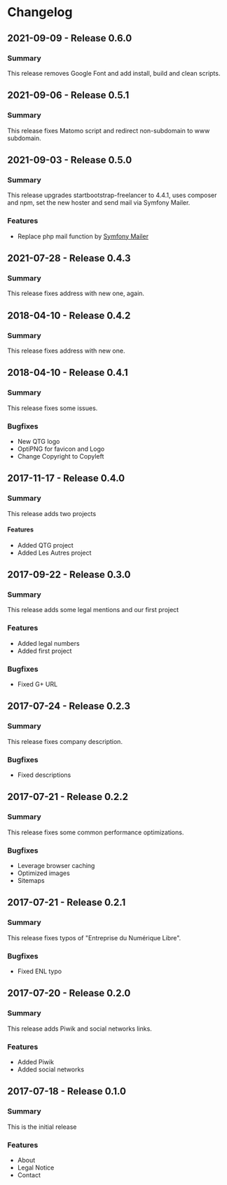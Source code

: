 # Changelog

## 2021-09-09 - Release 0.6.0

### Summary

This release removes Google Font and add install, build and clean scripts.

## 2021-09-06 - Release 0.5.1

### Summary

This release fixes Matomo script and redirect non-subdomain to www subdomain.

## 2021-09-03 - Release 0.5.0

### Summary

This release upgrades startbootstrap-freelancer to 4.4.1, uses composer and npm, set the new hoster and send mail via Symfony Mailer.

### Features

- Replace php mail function by [Symfony Mailer](https://github.com/symfony/mailer)

## 2021-07-28 - Release 0.4.3

### Summary

This release fixes address with new one, again.

## 2018-04-10 - Release 0.4.2

### Summary

This release fixes address with new one.

## 2018-04-10 - Release 0.4.1

### Summary

This release fixes some issues.

### Bugfixes

- New QTG logo
- OptiPNG for favicon and Logo
- Change Copyright to Copyleft

## 2017-11-17 - Release 0.4.0

### Summary

This release adds two projects

#### Features

- Added QTG project
- Added Les Autres project

## 2017-09-22 - Release 0.3.0

### Summary

This release adds some legal mentions and our first project

### Features

- Added legal numbers
- Added first project

### Bugfixes

- Fixed G+ URL

## 2017-07-24 - Release 0.2.3

### Summary

This release fixes company description.

### Bugfixes

- Fixed descriptions

## 2017-07-21 - Release 0.2.2

### Summary

This release fixes some common performance optimizations.

### Bugfixes

- Leverage browser caching
- Optimized images
- Sitemaps

## 2017-07-21 - Release 0.2.1

### Summary

This release fixes typos of "Entreprise du Numérique Libre".

### Bugfixes

- Fixed ENL typo

## 2017-07-20 - Release 0.2.0

### Summary

This release adds Piwik and social networks links.

### Features

- Added Piwik
- Added social networks

## 2017-07-18 - Release 0.1.0

### Summary

This is the initial release

### Features

- About
- Legal Notice
- Contact
